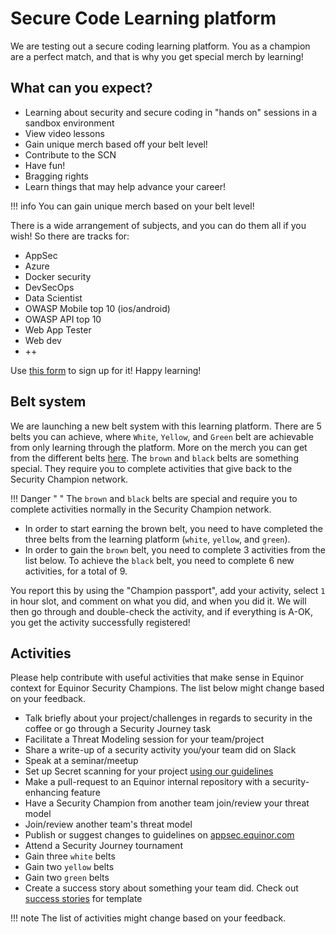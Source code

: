 # Secure Code Learning platform

We are testing out a secure coding learning platform. You as a champion are a perfect match, and that is why you get special merch by learning!

## What can you expect?

- Learning about security and secure coding in "hands on" sessions in a sandbox environment
- View video lessons
- Gain unique merch based off your belt level!
- Contribute to the SCN
- Have fun!
- Bragging rights
- Learn things that may help advance your career!

!!! info
    You can gain unique merch based on your belt level!

There is a wide arrangement of subjects, and you can do them all if you wish! So there are tracks for:

- AppSec
- Azure
- Docker security
- DevSecOps
- Data Scientist
- OWASP Mobile top 10 (ios/android)
- OWASP API top 10
- Web App Tester
- Web dev
- ++

Use [this form](https://forms.microsoft.com/e/7BTkd7gGJT) to sign up for it! Happy learning!

## Belt system

We are launching a new belt system with this learning platform. There are 5 belts you can achieve, where ```White```, ```Yellow```, and ```Green``` belt are achievable from only learning through the platform. More on the merch you can get from the different belts [here](./5-merch.md#merch-for-belts). The ```brown``` and ```black``` belts are something special. They require you to complete activities that give back to the Security Champion network.

!!! Danger " "
    The ```brown``` and ```black``` belts are special and require you to complete activities normally in the Security Champion network.

- In order to start earning the brown belt, you need to have completed the three belts from the learning platform (```white```, ```yellow```, and ```green```).
- In order to gain the ```brown``` belt, you need to complete 3 activities from the list below. To achieve the ```black``` belt, you need to complete 6 new activities, for a total of 9.

You report this by using the "Champion passport", add your activity, select ```1``` in hour slot, and comment on what you did, and when you did it. We will then go through and double-check the activity, and if everything is A-OK, you get the activity successfully registered!

## Activities

Please help contribute with useful activities that make sense in Equinor context for Equinor Security Champions. The list below might change based on your feedback.

- Talk briefly about your project/challenges in regards to security in the coffee or go through a Security Journey task
- Facilitate a Threat Modeling session for your team/project
- Share a write-up of a security activity you/your team did on Slack
- Speak at a seminar/meetup
- Set up Secret scanning for your project [using our guidelines](https://appsec.equinor.com/guidelines/secret-scanning/)
- Make a pull-request to an Equinor internal repository with a security-enhancing feature
- Have a Security Champion from another team join/review your threat model
- Join/review another team's threat model
- Publish or suggest changes to guidelines on [appsec.equinor.com](https://appsec.equinor.com/guidelines/)
- Attend a Security Journey tournament
- Gain three ```white``` belts
- Gain two ```yellow``` belts
- Gain two ```green``` belts
- Create a success story about something your team did. Check out [success stories](./success-stories/index.md) for template

!!! note
    The list of activities might change based on your feedback.
